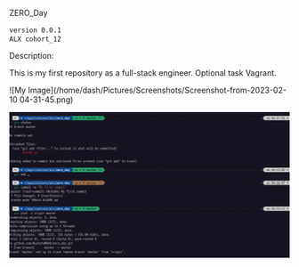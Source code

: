 ZERO_Day

    version 0.0.1
    ALX cohort_12

Description:

This is my first repository as a full-stack engineer.
Optional task Vagrant.



![My Image](/home/dash/Pictures/Screenshots/Screenshot-from-2023-02-10 04-31-45.png)

![Alt text](https://github.com/MustafaMDKR/zero_day/blob/master/Screenshot-from-2023-02-10%2004-31-45.png?raw=true "Optional title")